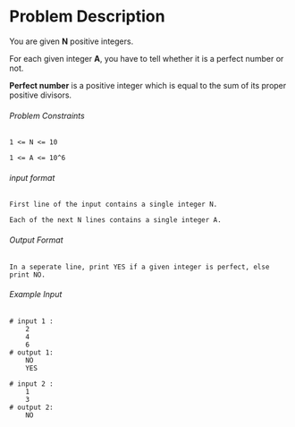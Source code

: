 # Problem Description

You are given **N** positive integers.

For each given integer **A**, you have to tell whether it is a perfect number or not.

**Perfect number** is a positive integer which is equal to the sum of its proper positive divisors.

###### Problem Constraints

```
1 <= N <= 10

1 <= A <= 10^6
```

###### input format

``` 
First line of the input contains a single integer N.

Each of the next N lines contains a single integer A.
```

###### Output Format

```
In a seperate line, print YES if a given integer is perfect, else print NO.
```

###### Example Input

```
# input 1 : 
    2
    4
    6
# output 1: 
    NO
    YES

# input 2 : 
    1
    3 
# output 2: 
    NO
```

